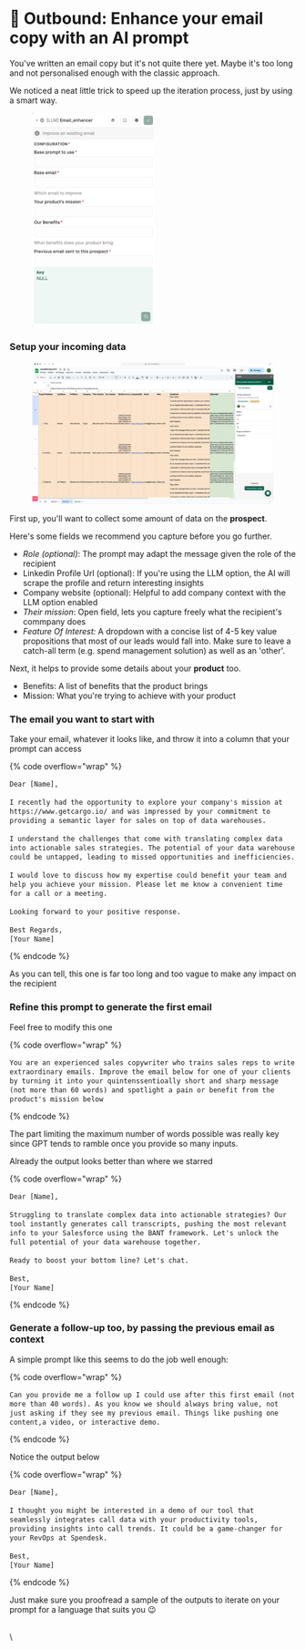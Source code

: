 # 🤼 Outbound: Enhance your email copy with an AI prompt

You've written an email copy but it's not quite there yet. Maybe it's too long and not personalised enough with the classic approach.

We noticed a neat little trick to speed up the iteration process, just by using a smart way.

<figure><img src="../.gitbook/assets/image (2) (1).png" alt="" width="214"><figcaption></figcaption></figure>

### Setup your incoming data

<figure><img src="../.gitbook/assets/Getcargo (4) (2).gif" alt=""><figcaption></figcaption></figure>

First up, you'll want to collect some amount of data on the **prospect**.

Here's some fields we recommend you capture before you go further.

* _Role (optional)_: The prompt may adapt the message given the role of the recipient
* Linkedin Profile Url (optional): If you're using the LLM option, the AI will scrape the profile and return interesting insights
* Company website (optional): Helpful to add company context with the LLM option enabled
* _Their mission_: Open field, lets you capture freely what the recipient's commpany does
* _Feature Of Interest:_ A dropdown with a concise list of 4-5 key value propositions that most of our leads would fall into. Make sure to leave a catch-all term (e.g. spend management solution) as well as an 'other'.

Next, it helps to provide some details about your **product** too.

* Benefits: A list of benefits that the product brings
* Mission: What you're trying to achieve with your product

### The email you want to start with

Take your email, whatever it looks like, and throw it into a column that your prompt can access

{% code overflow="wrap" %}
```
Dear [Name],

I recently had the opportunity to explore your company's mission at https://www.getcargo.io/ and was impressed by your commitment to providing a semantic layer for sales on top of data warehouses.

I understand the challenges that come with translating complex data into actionable sales strategies. The potential of your data warehouse could be untapped, leading to missed opportunities and inefficiencies.

I would love to discuss how my expertise could benefit your team and help you achieve your mission. Please let me know a convenient time for a call or a meeting.

Looking forward to your positive response.

Best Regards,
[Your Name]
```
{% endcode %}

As you can tell, this one is far too long and too vague to make any impact on the recipient

### Refine this prompt to generate the first email

Feel free to modify this one

{% code overflow="wrap" %}
```
You are an experienced sales copywriter who trains sales reps to write extraordinary emails. Improve the email below for one of your clients by turning it into your quintenssentioally short and sharp message (not more than 60 words) and spotlight a pain or benefit from the product's mission below
```
{% endcode %}

The part limiting the maximum number of words possible was really key since GPT tends to ramble once you provide so many inputs.

Already the output looks better than where we starred

{% code overflow="wrap" %}
```
Dear [Name],

Struggling to translate complex data into actionable strategies? Our tool instantly generates call transcripts, pushing the most relevant info to your Salesforce using the BANT framework. Let's unlock the full potential of your data warehouse together. 

Ready to boost your bottom line? Let's chat.

Best,
[Your Name]
```
{% endcode %}

### Generate a follow-up too, by passing the previous email as context

A simple prompt like this seems to do the job well enough:

{% code overflow="wrap" %}
```
Can you provide me a follow up I could use after this first email (not more than 40 words). As you know we should always bring value, not just asking if they see my previous email. Things like pushing one content,a video, or interactive demo.
```
{% endcode %}

Notice the output below

{% code overflow="wrap" %}
```
Dear [Name],

I thought you might be interested in a demo of our tool that seamlessly integrates call data with your productivity tools, providing insights into call trends. It could be a game-changer for your RevOps at Spendesk.

Best,
[Your Name]
```
{% endcode %}



Just make sure you proofread a sample of the outputs to iterate on your prompt for a language that suits you :wink:



\
\

